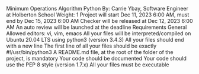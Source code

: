 Minimum Operations
Algorithm
Python
 By: Carrie Ybay, Software Engineer at Holberton School
 Weight: 1
 Project will start Dec 11, 2023 6:00 AM, must end by Dec 15, 2023 6:00 AM
 Checker will be released at Dec 12, 2023 6:00 AM
 An auto review will be launched at the deadline
Requirements
General
Allowed editors: vi, vim, emacs
All your files will be interpreted/compiled on Ubuntu 20.04 LTS using python3 (version 3.4.3)
All your files should end with a new line
The first line of all your files should be exactly #!/usr/bin/python3
A README.md file, at the root of the folder of the project, is mandatory
Your code should be documented
Your code should use the PEP 8 style (version 1.7.x)
All your files must be executable
